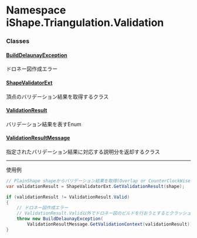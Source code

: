 # Namespace iShape.Triangulation.Validation
### Classes
#### [BuildDelaunayException](buildDelaunayException.md)
ドロネー図作成エラー
#### [ShapeValidatorExt](shapeValidatorExt.md)
頂点のバリデーション結果を取得するクラス
#### [ValidationResult](validationResult.md)
バリデーション結果を表すEnum
#### [ValidationResultMessage](validationResultMessage.md)
指定されたバリデーション結果に対応する説明分を返却するクラス

---
使用例
```csharp
// PlainShape shapeからバリデーション結果を取得(Overlap or CounterClockWise or Valid)
var validationResult = ShapeValidatorExt.GetValidationResult(shape);

if (validationResult != ValidationResult.Valid)
{
    // ドロネー図作成エラー
    // ValidationResult.Valid以外でドロネー図のビルドを行おうとするとクラッシュする
    throw new BuildDelaunayException(
        ValidationResultMessage.GetValidationContext(validationResult));
}
```